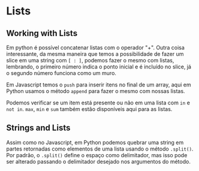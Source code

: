 # Lists

## Working with Lists

Em python é possível concatenar listas com o operador "+". Outra coisa interessante, da mesma maneira que temos a possibilidade de fazer um slice em uma string com `[ : ]`, podemos fazer o mesmo com listas, lembrando, o primeiro número indica o ponto inicial e é incluído no slice, já o segundo número funciona como um muro.

Em Javascript temos o `push` para inserir itens no final de um array, aqui em Python usamos o método `append` para fazer o mesmo com nossas listas.

Podemos verificar se um item está presente ou não em uma lista com `in` e `not in`. `max`, `min` e `sum` também estão disponíveis aqui para as listas.

## Strings and Lists

Assim como no Javascript, em Python podemos quebrar uma string em partes retornadas como elementos de uma lista usando o método `.split()`. Por padrão, o `.split()` define o espaço como delimitador, mas isso pode ser alterado passando o delimitador desejado nos argumentos do método.

